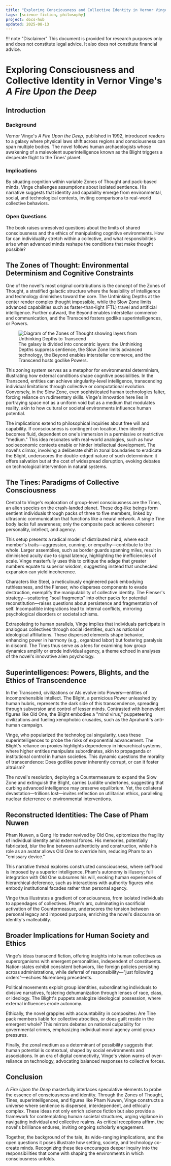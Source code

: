 ```yaml
---
title: "Exploring Consciousness and Collective Identity in Vernor Vinge's A Fire Upon the Deep"
tags: [science-fiction, philosophy]
project: docs-hub
updated: 2025-08-13
---
```


!!! note "Disclaimer"
    This document is provided for research purposes only and does not constitute legal advice. It also does not constitute financial advice.
# Exploring Consciousness and Collective Identity in Vernor Vinge's *A Fire Upon the Deep*

## Introduction
### Background
Vernor Vinge's *A Fire Upon the Deep*, published in 1992, introduced readers to a galaxy where physical laws shift across regions and consciousness can span multiple bodies. The novel follows human archaeologists whose awakening of a malevolent superintelligence known as the Blight triggers a desperate flight to the Tines' planet.

### Implications
By situating cognition within variable Zones of Thought and pack-based minds, Vinge challenges assumptions about isolated sentience. His narrative suggests that identity and capability emerge from environmental, social, and technological contexts, inviting comparisons to real-world collective behaviors.

### Open Questions
The book raises unresolved questions about the limits of shared consciousness and the ethics of manipulating cognitive environments. How far can individuality stretch within a collective, and what responsibilities arise when advanced minds reshape the conditions that make thought possible?

## The Zones of Thought: Environmental Determinism and Cognitive Constraints
One of the novel's most original contributions is the concept of the Zones of Thought, a stratified galactic structure where the feasibility of intelligence and technology diminishes toward the core. The Unthinking Depths at the center render complex thought impossible, while the Slow Zone limits advanced capabilities such as faster-than-light (FTL) travel and artificial intelligence. Further outward, the Beyond enables interstellar commerce and communication, and the Transcend fosters godlike superintelligences, or Powers.

<figure>
  <img src="img/zones-of-thought.svg" alt="Diagram of the Zones of Thought showing layers from Unthinking Depths to Transcend" data-glightbox>
  <figcaption>The galaxy is divided into concentric layers: the Unthinking Depths suppress sentience, the Slow Zone limits advanced technology, the Beyond enables interstellar commerce, and the Transcend hosts godlike Powers.</figcaption>
</figure>

This zoning system serves as a metaphor for environmental determinism, illustrating how external conditions shape cognitive possibilities. In the Transcend, entities can achieve singularity-level intelligence, transcending individual limitations through collective or computational evolution. Conversely, in the Slow Zone, even sophisticated human technologies falter, forcing reliance on rudimentary skills. Vinge's innovation here lies in portraying space not as a uniform void but as a medium that modulates reality, akin to how cultural or societal environments influence human potential.

The implications extend to philosophical inquiries about free will and capability. If consciousness is contingent on location, then identity becomes fluid, dependent on one's immersion in a permissive or restrictive "medium." This idea resonates with real-world analogies, such as how socioeconomic contexts enable or hinder intellectual development. The novel's climax, involving a deliberate shift in zonal boundaries to eradicate the Blight, underscores the double-edged nature of such determinism: it offers salvation but at the cost of widespread disruption, evoking debates on technological intervention in natural systems.

## The Tines: Paradigms of Collective Consciousness
Central to Vinge's exploration of group-level consciousness are the Tines, an alien species on the crash-landed planet. These dog-like beings form sentient individuals through packs of three to five members, linked by ultrasonic communication that functions like a neural network. A single Tine body lacks full awareness; only the composite pack achieves coherent personality, intellect, and agency.

This setup presents a radical model of distributed mind, where each member's traits—aggression, cunning, or empathy—contribute to the whole. Larger assemblies, such as border guards spanning miles, result in diminished acuity due to signal latency, highlighting the inefficiencies of scale. Vinge masterfully uses this to critique the adage that greater numbers equate to superior wisdom, suggesting instead that unchecked expansion can yield incoherence.

Characters like Steel, a meticulously engineered pack embodying ruthlessness, and the Flenser, who disperses components to evade destruction, exemplify the manipulability of collective identity. The Flenser's strategy—scattering "soul fragments" into other packs for potential reconstitution—raises questions about persistence and fragmentation of self. Incompatible integrations lead to internal conflicts, mirroring psychological disorders or societal schisms.

Extrapolating to human parallels, Vinge implies that individuals participate in analogous collectives through social identities, such as national or ideological affiliations. These dispersed elements shape behavior, enhancing power in harmony (e.g., organized labor) but fostering paralysis in discord. The Tines thus serve as a lens for examining how group dynamics amplify or erode individual agency, a theme echoed in analyses of the novel's innovative alien psychology.

## Superintelligences: Powers, Blights, and the Ethics of Transcendence
In the Transcend, civilizations or AIs evolve into Powers—entities of incomprehensible intellect. The Blight, a pernicious Power unleashed by human hubris, represents the dark side of this transcendence, spreading through subversion and control of lesser minds. Contrasted with benevolent figures like Old One, the Blight embodies a "mind virus," puppeteering civilizations and fueling xenophobic crusades, such as the Aprahanti's anti-human campaign.

Vinge, who popularized the technological singularity, uses these superintelligences to probe the risks of exponential advancement. The Blight's reliance on proxies highlights dependency in hierarchical systems, where higher entities manipulate subordinates, akin to propaganda or institutional control in human societies. This dynamic questions the morality of transcendence: Does godlike power inherently corrupt, or can it foster altruism?

The novel's resolution, deploying a Countermeasure to expand the Slow Zone and extinguish the Blight, carries Luddite undertones, suggesting that curbing advanced intelligence may preserve equilibrium. Yet, the collateral devastation—trillions lost—invites reflection on utilitarian ethics, paralleling nuclear deterrence or environmental interventions.

## Reconstructed Identities: The Case of Pham Nuwen
Pham Nuwen, a Qeng Ho trader revived by Old One, epitomizes the fragility of individual identity amid external forces. His memories, potentially fabricated, blur the line between authenticity and construction, while his role as an avatar allows Old One to override him, reducing Pham to an "emissary device."

This narrative thread explores constructed consciousness, where selfhood is imposed by a superior intelligence. Pham's autonomy is illusory; full integration with Old One subsumes his will, evoking human experiences of hierarchical deference, such as interactions with authority figures who embody institutional facades rather than personal agency.

Vinge thus illustrates a gradient of consciousness, from isolated individuals to appendages of collectives. Pham's arc, culminating in sacrificial activation of the Countermeasure, underscores the tension between personal legacy and imposed purpose, enriching the novel's discourse on identity's malleability.

## Broader Implications for Human Society and Ethics
Vinge's ideas transcend fiction, offering insights into human collectives as superorganisms with emergent personalities, independent of constituents. Nation-states exhibit consistent behaviors, like foreign policies persisting across administrations, while deferral of responsibility—"just following orders"—echoes Nuremberg precedents.

Political movements exploit group identities, subordinating individuals to divisive narratives, fostering dehumanization through lenses of race, class, or ideology. The Blight's puppets analogize ideological possession, where external influences erode autonomy.

Ethically, the novel grapples with accountability in composites: Are Tine pack members liable for collective atrocities, or does guilt reside in the emergent whole? This mirrors debates on national culpability for governmental crimes, emphasizing individual moral agency amid group pressures.

Finally, the zonal medium as a determinant of possibility suggests that human potential is contextual, shaped by social environments and associations. In an era of digital connectivity, Vinge's vision warns of over-reliance on technology, advocating balanced responses to collective forces.

## Conclusion
*A Fire Upon the Deep* masterfully interlaces speculative elements to probe the essence of consciousness and identity. Through the Zones of Thought, Tines, superintelligences, and figures like Pham Nuwen, Vinge constructs a universe where sentience is dispersed, interdependent, and ethically complex. These ideas not only enrich science fiction but also provide a framework for contemplating human societal structures, urging vigilance in navigating individual and collective realms. As critical receptions affirm, the novel's brilliance endures, inviting ongoing scholarly engagement.

Together, the background of the tale, its wide-ranging implications, and the open questions it poses illustrate how setting, society, and technology co-create minds. Recognizing these ties encourages deeper inquiry into the responsibilities that come with shaping the environments in which consciousness unfolds.


